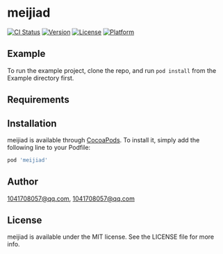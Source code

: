 # meijiad

[![CI Status](https://img.shields.io/travis/1041708057@qq.com/meijiad.svg?style=flat)](https://travis-ci.org/1041708057@qq.com/meijiad)
[![Version](https://img.shields.io/cocoapods/v/meijiad.svg?style=flat)](https://cocoapods.org/pods/meijiad)
[![License](https://img.shields.io/cocoapods/l/meijiad.svg?style=flat)](https://cocoapods.org/pods/meijiad)
[![Platform](https://img.shields.io/cocoapods/p/meijiad.svg?style=flat)](https://cocoapods.org/pods/meijiad)

## Example

To run the example project, clone the repo, and run `pod install` from the Example directory first.

## Requirements

## Installation

meijiad is available through [CocoaPods](https://cocoapods.org). To install
it, simply add the following line to your Podfile:

```ruby
pod 'meijiad'
```

## Author

1041708057@qq.com, 1041708057@qq.com

## License

meijiad is available under the MIT license. See the LICENSE file for more info.
